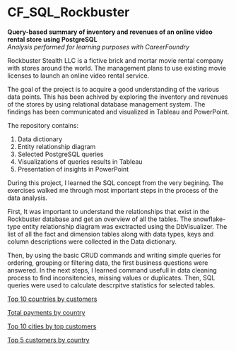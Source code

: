 # CF_SQL_Rockbuster
**Query-based summary of inventory and revenues of an online video rental store using PostgreSQL** <br>
_Analysis performed for learning purposes with CareerFoundry_

Rockbuster Stealth LLC is a fictive brick and mortar movie rental company with stores around the world. The management plans to use existing movie licenses to launch an online video rental service.

The goal of the project is to acquire a good understanding of the various data points. This has been achived by exploring the inventory and revenues of the stores by using relational database management system. The findings has been communicated and visualized in Tableau and PowerPoint.

The repository contains:
1. Data dictionary
1. Entity relationship diagram
1. Selected PostgreSQL queries
1. Visualizations of queries results in Tableau
1. Presentation of insights in PowerPoint


During this project, I learned the SQL concept from the very begining. The exercises walked me through most important steps in the process of the data analysis.

First, It was important to understand the relationships that exist in the Rockbuster database and get an overview of all the tables. The snowflake-type entity relationship diagram was exctracted using the DbVisualizer. The list of all the fact and dimension tables along with data types, keys and column descriptions were collected in the Data dictionary.

Then, by using the basic CRUD commands and writing simple queries for ordering, grouping or filtering data, the first business questions were answered. In the next steps, I learned command usefull in data cleaning process to find inconsitencies, missing values or duplicates. Then, SQL queries were used to calculate descrpitve statistics for selected tables.  


[Top 10 countries by customers](https://public.tableau.com/app/profile/anna.walerys/viz/Top10countries-Task3_10forCF/Top10countriesbycustomers)

[Total payments by country](https://public.tableau.com/app/profile/anna.walerys/viz/Rockbuster_Task3_10_totalpaymentbycountry/Totalpayments)

[Top 10 cities by top customers](https://public.tableau.com/app/profile/anna.walerys/viz/Rockbuster_Task3_10_Top10citiesbycustomer/Top10Cities)

[Top 5 customers by country](https://public.tableau.com/app/profile/anna.walerys/viz/RockbusterTop5Customers_Task3_10/Top5Customers)


